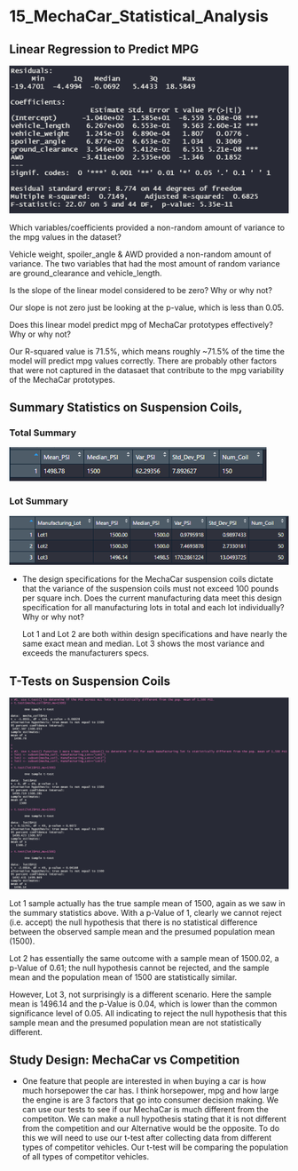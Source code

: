 # 15_MechaCar_Statistical_Analysis

## Linear Regression to Predict MPG

![](https://raw.githubusercontent.com/alecngai/15_MechaCar_Statistical_Analysis/main/Resources/LR.png)  

Which variables/coefficients provided a non-random amount of variance to the mpg values in the dataset?

Vehicle weight, spoiler_angle & AWD provided a non-random amount of variance. The two variables that had the most amount of random variance are ground_clearance and vehicle_length.

Is the slope of the linear model considered to be zero? Why or why not?

Our slope is not zero just be looking at the p-value, which is less than 0.05.

Does this linear model predict mpg of MechaCar prototypes effectively? Why or why not?

Our R-squared value is 71.5%, which means roughly ~71.5% of the time the model will predict mpg values correctly. There are probably other factors that were not captured in the datasaet that contribute to the mpg variability of the MechaCar prototypes.

## Summary Statistics on Suspension Coils,

### Total Summary
![](https://raw.githubusercontent.com/alecngai/15_MechaCar_Statistical_Analysis/main/Resources/Total_summary.png)  

### Lot Summary
![](https://raw.githubusercontent.com/alecngai/15_MechaCar_Statistical_Analysis/main/Resources/Lot_summary.png)  

- The design specifications for the MechaCar suspension coils dictate that the variance of the suspension coils must not exceed 100 pounds per square inch. Does the current manufacturing data meet this design specification for all manufacturing lots in total and each lot individually? Why or why not?

  Lot 1 and Lot 2 are both within design specifications and have nearly the same exact mean and median. Lot 3 shows the most variance and exceeds the manufacturers specs.

## T-Tests on Suspension Coils

![](https://raw.githubusercontent.com/alecngai/15_MechaCar_Statistical_Analysis/main/Resources/Dev3.png)

Lot 1 sample actually has the true sample mean of 1500, again as we saw in the summary statistics above. With a p-Value of 1, clearly we cannot reject (i.e. accept) the null hypothesis that there is no statistical difference between the observed sample mean and the presumed population mean (1500).

Lot 2 has essentially the same outcome with a sample mean of 1500.02, a p-Value of 0.61; the null hypothesis cannot be rejected, and the sample mean and the population mean of 1500 are statistically similar.

However, Lot 3, not surprisingly is a different scenario. Here the sample mean is 1496.14 and the p-Value is 0.04, which is lower than the common significance level of 0.05. All indicating to reject the null hypothesis that this sample mean and the presumed population mean are not statistically different.

## Study Design: MechaCar vs Competition

- One feature that people are interested in when buying a car is how much horsepower the car has. I think horsepower, mpg and how large the engine is are 3 factors that go into consumer decision making. We can use our tests to see if our MechaCar is much different from the competiton. We can make a null hypothesis stating that it is not different from the competition and our Alternative would be the opposite. To do this we will need to use our t-test after collecting data from different types of competitor vehicles. Our t-test will be comparing the population of all types of competitor vehicles.